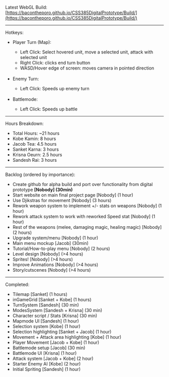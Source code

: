 Latest WebGL Build: [https://bacontheporo.github.io/CSS385DigitalPrototype/Build/](https://bacontheporo.github.io/CSS385DigitalPrototype/Build/)

***

Hotkeys:
<ul> 
 <li> Player Turn (Map): </li>
 <ul>
  <li> Left Click: Select hovered unit, move a selected unit, attack with selected unit </li>
  <li> Right Click: clicks end turn button </li>
  <li> WASD/Hover edge of screen: moves camera in pointed direction </li>
 </ul>
 <br>
 <li> Enemy Turn: </li>
 <ul> 
  <li> Left Click: Speeds up enemy turn </li>
 </ul>
 <br>
 <li> Battlemode: </li>
 <ul>
  <li> Left Click: Speeds up battle </li>
 </ul>
</ul>

*** 

Hours Breakdown: 
<ul>
  <li> Total Hours: ~21 hours </li>
  <li> Kobe Kamin: 8 hours </li>
  <li> Jacob Tea: 4.5 hours </li>
  <li> Sanket Karna: 3 hours </li>
  <li> Krisna Oeurn: 2.5 hours </li>
  <li> Sandesh Rai: 3 hours </li>
 </ul>

***

Backlog (ordered by importance): 
<ul>
 <li> Create github for alpha build and port over functionality from digital prototype <strong>[Nobody] (30min)</strong> </li>
 <li> Start website on main final project page [Nobody] (1 hour) </li>
 <li> Use Djikstras for movement [Nobody] (3 hours) </li>
 <li> Rework weapon system to implement +/- stats on weapons [Nobody] (1 hour) </li>
 <li> Rework attack system to work with reworked Speed stat [Nobody] (1 hour) </li>
 <li> Rest of the weapons (melee, damaging magic, healing magic) [Nobody] (2 hours) </li>
 <li> Upgrade system/menu [Nobody] (1 hour)  </li>
 <li> Main menu mockup [Jacob] (30min)  </li>
 <li> Tutorial/How-to-play menu [Nobody] (2 hours)  </li>
 <li> Level design [Nobody] (>4 hours)  </li>
 <li> Sprites! [Nobody] (>4 hours) </li>
 <li> Improve Animations [Nobody] (>4 hours) </li>
 <li> Story/cutscenes [Nobody] (>4 hours) </li>
</ul>

***

Completed:
<ul>
 <li> Tilemap [Sanket] (1 hours) </li>
 <li> inGameGrid [Sanket + Kobe] (1 hours)  </li>
 <li> TurnSystem [Sandesh] (30 min)  </li>
 <li> ModesSystem [Sandesh + Krisna] (30 min)  </li>
 <li> Character script / Stats [Krisna] (30 min)  </li>
 <li> Mapmode UI [Sandesh] (1 hour)  </li>
 <li> Selection system [Kobe] (1 hour)  </li>
 <li> Selection highlighting [Sanket + Jacob] (1 hour)  </li>
 <li> Movement + Attack area highlighting [Kobe] (1 hour)  </li>
 <li> Player Movement [Jacob + Kobe] (1 hour)  </li>
 <li> Battlemode setup [Jacob] (30 min)  </li>
 <li> Battlemode UI [Krisna] (1 hour)  </li>
 <li> Attack system [Jacob + Kobe] (2 hour)  </li>
 <li> Starter Enemy AI [Kobe] (2 hour) </li>
 <li> Initial Spriting [Sandesh] (1 hour) </li>
</ul>
